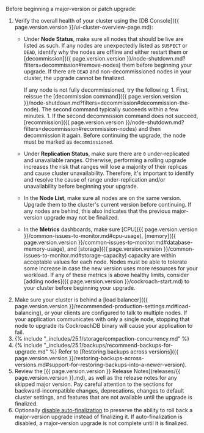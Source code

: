 Before beginning a major-version or patch upgrade:

1. Verify the overall health of your cluster using the [DB Console]({{ page.version.version }}/ui-cluster-overview-page.md):
    - Under **Node Status**, make sure all nodes that should be live are listed as such. If any nodes are unexpectedly listed as `SUSPECT` or `DEAD`, identify why the nodes are offline and either restart them or [decommission]({{ page.version.version }}/node-shutdown.md?filters=decommission#remove-nodes) them before beginning your upgrade. If there are `DEAD` and non-decommissioned nodes in your cluster, the upgrade cannot be finalized.

        If any node is not fully decommissioned, try the following:
            1. First, reissue the [decommission command]({{ page.version.version }}/node-shutdown.md?filters=decommission#decommission-the-node). The second command typically succeeds within a few minutes.
            1. If the second decommission command does not succeed, [recommission]({{ page.version.version }}/node-shutdown.md?filters=decommission#recommission-nodes) and then decommission it again. Before continuing the upgrade, the node must be marked as `decommissioned`.
    - Under **Replication Status**, make sure there are `0` under-replicated and unavailable ranges. Otherwise, performing a rolling upgrade increases the risk that ranges will lose a majority of their replicas and cause cluster unavailability. Therefore, it's important to identify and resolve the cause of range under-replication and/or unavailability before beginning your upgrade.
    - In the **Node List**, make sure all nodes are on the same version. Upgrade them to the cluster's current version before continuing. If any nodes are behind, this also indicates that the previous major-version upgrade may not be finalized.
    - In the **Metrics** dashboards, make sure [CPU]({{ page.version.version }}/common-issues-to-monitor.md#cpu-usage), [memory]({{ page.version.version }}/common-issues-to-monitor.md#database-memory-usage), and [storage]({{ page.version.version }}/common-issues-to-monitor.md#storage-capacity) capacity are within acceptable values for each node. Nodes must be able to tolerate some increase in case the new version uses more resources for your workload. If any of these metrics is above healthy limits, consider [adding nodes]({{ page.version.version }}/cockroach-start.md) to your cluster before beginning your upgrade.
1. Make sure your cluster is behind a [load balancer]({{ page.version.version }}/recommended-production-settings.md#load-balancing), or your clients are configured to talk to multiple nodes. If your application communicates with only a single node, stopping that node to upgrade its CockroachDB binary will cause your application to fail.
1. {% include "_includes/25.1/storage/compaction-concurrency.md" %}
1. {% include "_includes/25.1/backups/recommend-backups-for-upgrade.md" %} Refer to [Restoring backups across versions]({{ page.version.version }}/restoring-backups-across-versions.md#support-for-restoring-backups-into-a-newer-version).
1. Review the [{{ page.version.version }} Release Notes](releases/{{ page.version.version }}.md), as well as the release notes for any skipped major version. Pay careful attention to the sections for backward-incompatible changes, deprecations, changes to default cluster settings, and features that are not available until the upgrade is finalized.
1. Optionally [disable auto-finalization](#disable-auto-finalization) to preserve the ability to roll back a major-version upgrade instead of finalizing it. If auto-finalization is disabled, a major-version upgrade is not complete until it is finalized.
